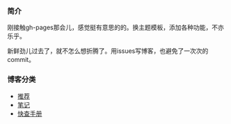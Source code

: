 ### 简介

刚接触gh-pages那会儿，感觉挺有意思的的。换主题模板，添加各种功能，不亦乐乎。

新鲜劲儿过去了，就不怎么想折腾了。用issues写博客，也避免了一次次的commit。

### 博客分类

* [推荐](https://github.com/C4droid/Blog/projects/1)
* [笔记](https://github.com/C4droid/Blog/projects/2)
* [快查手册](https://github.com/C4droid/Blog/projects/3)
